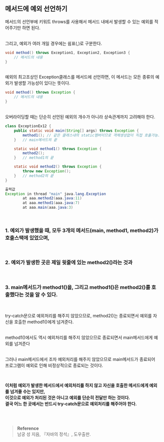 ## 메서드에 예외 선언하기

메서드의 선언부에 키워트 throws를 사용해서 메서드 내에서 발생할 수 있는 예외를 적어주기만 하면 된다.

<br/>그리고, 예외가 여러 개일 경우에는 쉼표(,)로 구분한다.

```java
void method() throws Exception1, Exception2, Exception3 {
	// 메서드의 내용
}
```

<br/>예외의 최고조상인 Exception클래스를 메서드에 선언하면, 이 메서드는 모든 종류의 예외가 발생할 가능성이 있다는 뜻이다.

```java
void method() throws Exception {
	// 메서드의 내용
}
```

<br/>오버라이딩할 때는 단순히 선언된 예외의 개수가 아니라 상속관계까지 고려해야 한다.

```java
class ExceptionEx12 {
	public static void main(String[] args) throws Exception {
		method1(); // 같은 클래스내의 static멤버이므로 객체생성없이 직접 호출가능.
  	}	// main메서드의 끝

	static void method1() throws Exception {
		method2();
	}	// method1의 끝

	static void method2() throws Exception {
		throw new Exception();
	}	// method2의 끝
}

출력값
Exception in thread "main" java.lang.Exception
        at aaa.method2(aaa.java:11)
        at aaa.method1(aaa.java:7)
        at aaa.main(aaa.java:3)
```
<br/>

### 1. 예외가 발생했을 때, 모두 3개의 메서드(main, method1, method2)가 호출스택에 있었으며,

<br/>

### 2. 예외가 발생한 곳은 제일 윗줄에 있는 method2()라는 것과

<br/>

### 3. main메서드가 method1()을, 그리고 method1()은 method2()를 호출했다는 것을 알 수 있다.

<br/>

try-catch문으로 예외처리를 해주지 않았으므로, method2()는 종료되면서 예외를 자신을 호출한 method1()에게 넘겨준다.

<br/>method1()에서도 역시 예외처리를 해주지 않았으므로 종료되면서 main메서드에게 예외를 넘겨준다

<br/>그러나 main메서드에서 조차 예외처리를 해주지 않았으므로 main메서드가 종료되어 프로그램이 예외로 인해 비정상적으로 종료되는 것이다.

<br/>

**이처럼 예외가 발생한 메서드에서 예외처리를 하지 않고 자신을 호출한 메서드에게 예외를 넘겨줄 수는 있지만, <br/>이것으로 예외가 처리된 것은 아니고 예외를 단순히 전달만 하는 것이다.<br/> 결국 어느 한 곳에서는 반드시 try-catch문으로 예외처리를 해주어야 한다.**


<br/><br/>

>**Reference**
><br/>남궁 성 지음, 『자바의 정석』, 도우출판.
